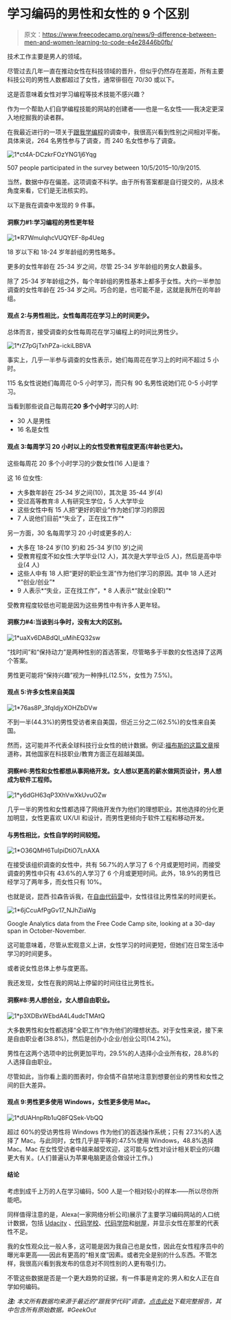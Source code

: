 # 学习编码的男性和女性的 9 个区别

> 原文：<https://www.freecodecamp.org/news/9-difference-between-men-and-women-learning-to-code-e4e28446b0fb/>

技术工作主要是男人的领域。

尽管过去几年一直在推动女性在科技领域的晋升，但似乎仍然存在差距，所有主要科技公司的男性人数都超过了女性，通常徘徊在 70/30 或以下。

这是否意味着女性对学习编程等技术技能不感兴趣？

作为一个帮助人们自学编程技能的网站的创建者——也是一名女性——我决定更深入地挖掘我的读者群。

在我最近进行的一项关于[跟我学编程](http://learntocodewith.me)的调查中，我很高兴看到性别之间相对平衡。具体来说，264 名男性参与了调查，而 240 名女性参与了调查。

![1*ct4A-DCzkrFOzYNG1j6Yqg](img/51e40609ae4375ec97e22f79b440bb14.png)

507 people participated in the survey between 10/5/2015–10/9/2015.

当然，数据中存在偏差。这项调查不科学。由于所有答案都是自行提交的，从技术角度来看，它们是无法核实的。

以下是我在调查中发现的 9 件事。

#### 洞察力#1:学习编程的男性更年轻

![1*R7WmuIqhcVUQYEF-8p4Ueg](img/18a2bdf230c6933c4e4d10f668d143c1.png)

18 岁以下和 18-24 岁年龄组的男性略多。

更多的女性年龄在 25-34 岁之间，尽管 25-34 岁年龄组的男女人数最多。

除了 25-34 岁年龄组之外，每个年龄组的男性基本上都多于女性。大约一半参加调查的女性年龄在 25-34 岁之间。巧合的是，也可能不是，这就是我所在的年龄组。

#### 观点 2:与男性相比，女性每周花在学习上的时间更少。

总体而言，接受调查的女性每周花在学习编程上的时间比男性少。

![1*rZ7pGjTxhPZa-ickiLBBVA](img/638a99b2dff1b99bfc1c9ff2caf84f12.png)

事实上，几乎一半参与调查的女性表示，她们每周花在学习上的时间不超过 5 小时。

115 名女性说她们每周花 0-5 小时学习，而只有 90 名男性说她们花 0-5 小时学习。

当看到那些说自己每周花**20 多个小时**学习的人时:

*   30 人是男性
*   16 名是女性

#### 观点 3:每周学习 20 小时以上的女性受教育程度更高(年龄也更大)。

这些每周花 20 多个小时学习的少数女性(16 人)是谁？

这 16 位女性:

*   大多数年龄在 25-34 岁之间(10)，其次是 35-44 岁(4)
*   受过高等教育:8 人有研究生学位，5 人大学毕业
*   这些女性中有 15 人把“更好的职业”作为她们学习的原因
*   7 人说他们目前*“失业了，正在找工作”*

另一方面，30 名每周学习 20 小时或更多的人:

*   大多在 18-24 岁(10 岁)和 25-34 岁(10 岁)之间
*   受教育程度不如女性:大学毕业(12 人)，其次是大学毕业(5 人)，然后是高中毕业(4 人)
*   这些人中有 18 人把“更好的职业生涯”作为他们学习的原因。其中 18 人还对*“创业/创业”*
*   9 人表示*“失业，正在找工作”，* 8 人表示*“就业(全职)”*

受教育程度较低也可能是因为这些男性中有许多人更年轻。

#### 洞察力#4:当谈到斗争时，没有太大的区别。

![1*uaXv6DABdQI_uMihEQ32sw](img/89bf524122845584bc33ee837687d577.png)

“找时间”和“保持动力”是两种性别的首选答案，尽管略多于半数的女性选择了这两个答案。

男性更可能将“保持兴趣”视为一种挣扎(12.5%，女性为 7.5%)。

#### 观点 5:许多女性来自美国

![1*76as8P_3fqIdjyXOHZbDVw](img/122deadb038617c592f7d01e967dc52c.png)

不到一半(44.3%)的男性受访者来自美国，但近三分之二(62.5%)的女性来自美国。

然而，这可能并不代表全球科技行业女性的统计数据。例证:[福布斯的这篇文章](http://www.forbes.com/sites/elizabethmacbride/2015/06/29/why-does-the-u-s-lag-the-world-when-it-comes-to-women-and-tech/)报道称，其他国家在科技职业/教育方面正在超越美国。

#### 洞察#6:男性和女性都想从事网络开发。女人想以更高的薪水做网页设计，男人想成为软件工程师。

![1*y6dGH63qP3XhVwXkUvuOZw](img/2eaefbaba39bc7fe43709984f163a7ea.png)

几乎一半的男性和女性都选择了网络开发作为他们的理想职业。其他选择的分化更加明显，女性更喜欢 UX/UI 和设计，而男性更倾向于软件工程和移动开发。

#### 与男性相比，女性自学的时间较短。

![1*O36QMH6TuIpiDtiO7LnAXA](img/e900888b4c56720ccdfda7c6f791082d.png)

在接受该组织调查的女性中，共有 56.7%的人学习了 6 个月或更短时间，而接受调查的男性中只有 43.6%的人学习了 6 个月或更短时间。此外，18.9%的男性已经学习了两年多，而女性只有 10%。

也就是说，昆西·拉森告诉我，在[自由代码营](http://www.freecodecamp.com/)中，女性往往比男性呆的时间更长。

![1*6jCcuAfPgGv17_NJhZiaWg](img/90f92d3a2adb58153b31b7cdd5aebde7.png)

Google Analytics data from the Free Code Camp site, looking at a 30-day span in October-November.

这可能意味着，尽管从宏观意义上讲，女性学习的时间更短，但她们在日常生活中学习的时间更多。

或者说女性总体上参与度更高。

我还发现，女性在我的网站上停留的时间往往比男性长。

#### **洞察#8:男人想创业，女人想自由职业。**

![1*p3XDBxWEbdA4L4udcTMAtQ](img/1665b8a9672c498d41eb8cfed091608e.png)

大多数男性和女性都选择“全职工作”作为他们的理想状态。对于女性来说，接下来是自由职业者(38.8%)，然后是创办小企业/创业公司(14.2%)。

男性在这两个选项中的比例更加平均，29.5%的人选择小企业所有权，28.8%的人选择自由职业。

尽管如此，当你看上面的图表时，你会情不自禁地注意到想要创业的男性和女性之间的巨大差异。

#### 观点 9:男性更多使用 Windows，女性更多使用 Mac。

![1*dUAHnpRb1uQ8FQSek-VbQQ](img/11441636b7464c21b8e10be09b93e7a9.png)

超过 60%的受访男性将 Windows 作为他们的首选操作系统；只有 27.3%的人选择了 Mac。与此同时，女性几乎是平等的:47.5%使用 Windows，48.8%选择 Mac。Mac 在女性受访者中越来越受欢迎，这可能与女性对设计相关职业的兴趣更大有关。(人们普遍认为苹果电脑更适合做设计工作。)

#### 结论

考虑到成千上万的人在学习编码，500 人是一个相对较小的样本——所以尽你所能吧。

同样值得注意的是，Alexa(一家网络分析公司)展示了主要学习编码网站的人口统计数据，包括 [Udacity](http://www.alexa.com/siteinfo/udacity.com) 、[代码学校](http://www.alexa.com/siteinfo/codeschool.com)、[代码学院](http://www.alexa.com/siteinfo/codecademy.com)和[树屋](http://www.alexa.com/siteinfo/teamtreehouse.com)，并显示女性在那里的代表性不足。

我的女性观众比一般人多，这可能是因为我自己也是女性，因此在女性程序员中的曝光率更高——因此有更高的“相关度”因素。或者完全是别的什么东西。不管怎样，我很高兴看到我发布的信息对不同性别的人更有吸引力。

不管这些数据是否是一个更大趋势的证据，有一件事是肯定的:男人和女人正在自学如何编码。

***注:*** *本文所有数据均来源于最近的“跟我学代码”调查。[点击此处](http://learntocodewith.me/newbie-coder-report)下载完整报告，其中包含所有原始数据。#GeekOut*
